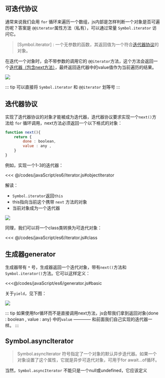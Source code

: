 ## 可迭代协议

通常来说我们会用 `for` 循环来遍历一个数组，js内部是怎样判断一个对象是否可遍历呢？答案是 `@@iterator`属性方法（私有），可以通过常量 `Symbol.iterator` 访问它。

> [Symbol.iterator] : 一个无参数的函数，其返回值为一个符合[迭代器协议](#迭代器协议)的对象。

在迭代一个对象时，会不带参数的调用它的 `@@iterator`方法，这个方法会返回一个[迭代器（包含next方法）]()，最终返回迭代器中的value值作为当前遍历的结果。

![](https://linyc.oss-cn-beijing.aliyuncs.com/20220527173650.png)

::: tip
可以直接将 `Symbol.iterator` 和 `@@iterator` 划等号
:::


## 迭代器协议

实现了迭代器协议的对象才能被成为迭代器，迭代器协议要求实现一个`next()`方法给 `for` 循环调用，next方法必须返回一个以下格式的对象：

```js
function next(){
    return {
        done : boolean,
        value : any ,
    }
}
```

例如，实现一个1-3的迭代器：

<<< @/codes/javaScript/es6/iterator.js#objectIterator

解读：
-   `Symbol.iterator`返回`this`
-   this指向当前这个携带 `next` 方法的对象
-   当前对象成为一个迭代器

![](https://linyc.oss-cn-beijing.aliyuncs.com/20220527173904.png)

同理，我们可以将一个class类转换为可迭代对象：

<<< @/codes/javaScript/es6/iterator.js#class

## 生成器generator

生成器带有 `*` 号，生成器返回一个迭代对象，带有`next()`方法和`Symbol.iterator()`方法。它可以这样定义：

<<<@/codes/javaScript/es6/generator.js#basic

关于`yield`，见下图：

![](https://linyc.oss-cn-beijing.aliyuncs.com/20220527175501.png)

::: tip
如果使用for循环而不是直接调用next方法，js会帮我们拿到返回对象{done : boolean , value : any} 中的`value` ———— 和前面我们自己实现的迭代器一样。
:::

## Symbol.asyncIterator

> Symbol.asyncIterator 符号指定了一个对象的默认异步迭代器。如果一个对象设置了这个属性，它就是异步可迭代对象，可用于for await...of循环。

当然，`Symbol.asyncIterator` 不能只是一个null或undefined，它应该定义

